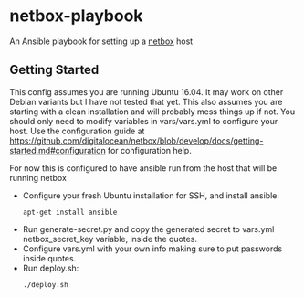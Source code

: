 # netbox-playbook
An Ansible playbook for setting up a [netbox](https://github.com/digitalocean/netbox) host

## Getting Started
This config assumes you are running Ubuntu 16.04. It may work on other Debian variants but I have not tested that yet. 
This also assumes you are starting with a clean installation and will probably mess things up if not.
You should only need to modify variables in vars/vars.yml to configure your host. 
Use the configuration guide at https://github.com/digitalocean/netbox/blob/develop/docs/getting-started.md#configuration for configuration help.

For now this is configured to have ansible run from the host that will be running netbox

- Configure your fresh Ubuntu installation for SSH, and install ansible:
  ```
  apt-get install ansible
  ```
- Run generate-secret.py and copy the generated secret to vars.yml netbox_secret_key variable, inside the quotes.
- Configure vars.yml with your own info making sure to put passwords inside quotes.
- Run deploy.sh:
  ```
  ./deploy.sh
  ```